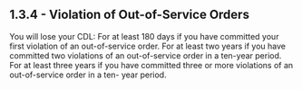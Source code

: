## 1.3.4 - Violation of Out-of-Service Orders
You will lose your CDL: For at least 180 days if you have committed your first violation of an out-of-service order. For at least two years if you have committed two violations of an out-of-service order in a ten-year period.
For at least three years if you have committed three or more violations of an out-of-service order in a ten- year period.